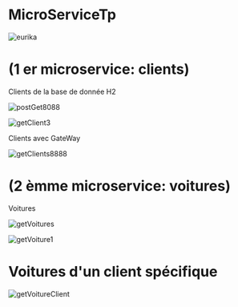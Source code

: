 # MicroServiceTp
 
![eurika](https://github.com/safiyadaoudi01/MicroServiceTp/assets/120654774/9b665bac-7423-433a-84f4-36978f2e43ef)

# (1 er microservice: clients) 

 Clients de la base de donnée H2 


![postGet8088](https://github.com/safiyadaoudi01/MicroServiceTp/assets/120654774/9358cf24-49b7-422f-b8fa-830e2ceb5b4f)




![getClient3](https://github.com/safiyadaoudi01/MicroServiceTp/assets/120654774/d3ce144f-7147-4e45-af1c-a1b2ab83d378)



 Clients avec GateWay


![getClients8888](https://github.com/safiyadaoudi01/MicroServiceTp/assets/120654774/5a451f86-ec86-467f-83e2-64d3c72fb53c)


# (2 èmme microservice: voitures) 


 Voitures 


![getVoitures](https://github.com/safiyadaoudi01/MicroServiceTp/assets/120654774/f5a2ca6f-efc9-4172-955c-4dc499e6bf4b)





![getVoiture1](https://github.com/safiyadaoudi01/MicroServiceTp/assets/120654774/5db21a9c-df91-42da-a224-eabccb809022)



 # Voitures d'un client spécifique




![getVoitureClient](https://github.com/safiyadaoudi01/MicroServiceTp/assets/120654774/f081cb18-161c-4e63-bf27-0163b55cb34a)

